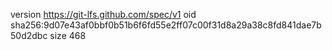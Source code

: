 version https://git-lfs.github.com/spec/v1
oid sha256:9d07e43af0bbf0b51b6f6fd55e2ff07c00f31d8a29a38c8fd841dae7b50d2dbc
size 468
